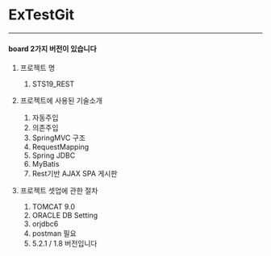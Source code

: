 # ExTestGit
---
#### board 2가지 버전이 있습니다 

1. 프로젝트 명  
    1. STS19_REST  
    
    
2. 프로젝트에 사용된 기술소개  
    1.  자동주입  
    1.  의존주입  
    1.  SpringMVC 구조  
    1.  RequestMapping  
    1.  Spring JDBC  
    1.  MyBatis  
    1.  Rest기반 AJAX SPA 게시판  
    
    
    
3. 프로젝트 셋업에 관한 절차  
    1. TOMCAT 9.0  
    1. ORACLE DB Setting  
    1. orjdbc6  
    1. postman 필요  
    1. 5.2.1 /  1.8  버전입니다 
